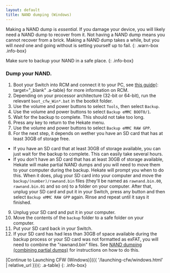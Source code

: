 ```yaml
---
layout: default
title: NAND dumping (Windows)
---
```


Making a NAND dump is *essential*. If you damage your device, you will likely need a NAND dump to recover from it. Not having a NAND dump means you cannot recover from a brick. Making a NAND dump takes a while, but you will *need* one and going without is setting yourself up to fail.
{: .warn-box .info-box}

Make sure to backup your NAND in a safe place.
{: .info-box}

### Dump your NAND.

1. Boot your Switch into RCM and connect it to your PC, see [this guide](https://xghostboyx.github.io/RCM-Guide){: target="_blank" .a-table} for more information on RCM.
2. Depending on your processor architecture (32-bit or 64-bit), run the relevant `boot_cfw_Win*.bat` in the bootkit folder.
3. Use the volume and power buttons to select `Tools`, then select `Backup`.
4. Use the volume and power buttons to select `Backup eMMC BOOT0/1`.
5. Wait for the backup to complete. This should not take too long.
6. Press any key to return to the Hekate menu.
7. Use the volume and power buttons to select `Backup eMMC RAW GPP`.
8. For the next step, it depends on wether you have an SD card that has at least 30GB of storage free.
  - If you have an SD card that at least 30GB of storage available, you can just wait for the backup to complete. This can easily take several hours.
  - If you don't have an SD card that has at least 30GB of storage available, Hekate will make partial NAND dumps and you will need to move them to your computer during the backup. Hekate will prompt you when to do this. When it does, plug your SD card into your computer and move the `backup/(number)/rawnand.bin` files (they'll be named as `rawnand.bin.00`, `rawnand.bin.01` and so on) to a folder on your computer. After that, unplug your SD card and put it in your Switch, press any button and then select `Backup eMMC RAW GPP` again. Rinse and repeat until it says it finished.
9. Unplug your SD card and put it in your computer.
10. Move the contents of the `backup` folder to a safe folder on your computer.
11. Put your SD card back in your Switch.
12. If your SD card has had less than 30GB of space available during the backup process or your SD card was not formatted as exFAT, you will need to combine the "rawnand.bin" files. See [NAND dumping (combining partial dumps)](rawnand-combine.html) for instructions on how to do this.

[Continue to Launching CFW (Windows)]({{ '/launching-cfw/windows.html' | relative_url }}){: .a-table}
{: .info-box}